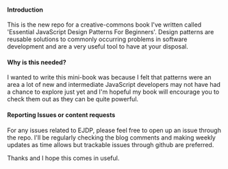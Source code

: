 
#### Introduction

This is the new repo for a creative-commons book I've written called 'Essential JavaScript Design Patterns For Beginners'. Design patterns are reusable solutions to commonly occurring problems in software development and are a very useful tool to have at your disposal.

#### Why is this needed?

I wanted to write this mini-book was because I felt that patterns were an area a lot of new and intermediate JavaScript developers may not have had a chance to explore just yet and I'm hopeful my book will encourage you to check them out as they can be quite powerful.

#### Reporting Issues or content requests

For any issues related to EJDP, please feel free to open up an issue through the repo. I'll be regularly checking the blog comments and making weekly updates as time allows but trackable issues through github are preferred.

Thanks and I hope this comes in useful.